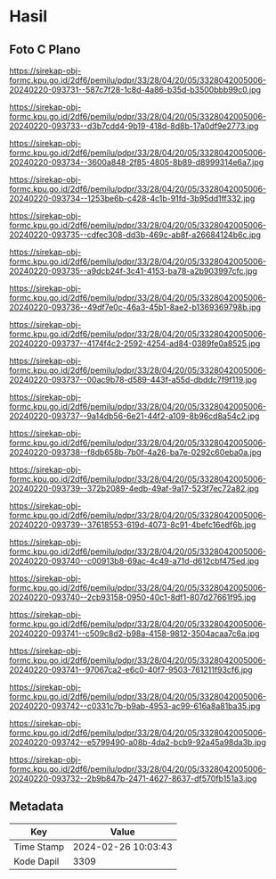 # Hasil

## Foto C Plano

https://sirekap-obj-formc.kpu.go.id/2df6/pemilu/pdpr/33/28/04/20/05/3328042005006-20240220-093731--587c7f28-1c8d-4a86-b35d-b3500bbb99c0.jpg

https://sirekap-obj-formc.kpu.go.id/2df6/pemilu/pdpr/33/28/04/20/05/3328042005006-20240220-093733--d3b7cdd4-9b19-418d-8d8b-17a0df9e2773.jpg

https://sirekap-obj-formc.kpu.go.id/2df6/pemilu/pdpr/33/28/04/20/05/3328042005006-20240220-093734--3600a848-2f85-4805-8b89-d8999314e6a7.jpg

https://sirekap-obj-formc.kpu.go.id/2df6/pemilu/pdpr/33/28/04/20/05/3328042005006-20240220-093734--1253be6b-c428-4c1b-91fd-3b95dd1ff332.jpg

https://sirekap-obj-formc.kpu.go.id/2df6/pemilu/pdpr/33/28/04/20/05/3328042005006-20240220-093735--cdfec308-dd3b-469c-ab8f-a26684124b6c.jpg

https://sirekap-obj-formc.kpu.go.id/2df6/pemilu/pdpr/33/28/04/20/05/3328042005006-20240220-093735--a9dcb24f-3c41-4153-ba78-a2b903997cfc.jpg

https://sirekap-obj-formc.kpu.go.id/2df6/pemilu/pdpr/33/28/04/20/05/3328042005006-20240220-093736--49df7e0c-46a3-45b1-8ae2-b1369369798b.jpg

https://sirekap-obj-formc.kpu.go.id/2df6/pemilu/pdpr/33/28/04/20/05/3328042005006-20240220-093737--4174f4c2-2592-4254-ad84-0389fe0a8525.jpg

https://sirekap-obj-formc.kpu.go.id/2df6/pemilu/pdpr/33/28/04/20/05/3328042005006-20240220-093737--00ac9b78-d589-443f-a55d-dbddc7f9f119.jpg

https://sirekap-obj-formc.kpu.go.id/2df6/pemilu/pdpr/33/28/04/20/05/3328042005006-20240220-093737--9a14db56-6e21-44f2-a109-8b96cd8a54c2.jpg

https://sirekap-obj-formc.kpu.go.id/2df6/pemilu/pdpr/33/28/04/20/05/3328042005006-20240220-093738--f8db658b-7b0f-4a26-ba7e-0292c60eba0a.jpg

https://sirekap-obj-formc.kpu.go.id/2df6/pemilu/pdpr/33/28/04/20/05/3328042005006-20240220-093739--372b2089-4edb-49af-9a17-523f7ec72a82.jpg

https://sirekap-obj-formc.kpu.go.id/2df6/pemilu/pdpr/33/28/04/20/05/3328042005006-20240220-093739--37618553-619d-4073-8c91-4befc16edf6b.jpg

https://sirekap-obj-formc.kpu.go.id/2df6/pemilu/pdpr/33/28/04/20/05/3328042005006-20240220-093740--c00913b8-69ac-4c49-a71d-d612cbf475ed.jpg

https://sirekap-obj-formc.kpu.go.id/2df6/pemilu/pdpr/33/28/04/20/05/3328042005006-20240220-093740--2cb93158-0950-40c1-8df1-807d27661f95.jpg

https://sirekap-obj-formc.kpu.go.id/2df6/pemilu/pdpr/33/28/04/20/05/3328042005006-20240220-093741--c509c8d2-b98a-4158-9812-3504acaa7c6a.jpg

https://sirekap-obj-formc.kpu.go.id/2df6/pemilu/pdpr/33/28/04/20/05/3328042005006-20240220-093741--97067ca2-e6c0-40f7-9503-761211f93cf6.jpg

https://sirekap-obj-formc.kpu.go.id/2df6/pemilu/pdpr/33/28/04/20/05/3328042005006-20240220-093742--c0331c7b-b9ab-4953-ac99-616a8a81ba35.jpg

https://sirekap-obj-formc.kpu.go.id/2df6/pemilu/pdpr/33/28/04/20/05/3328042005006-20240220-093742--e5799490-a08b-4da2-bcb9-92a45a98da3b.jpg

https://sirekap-obj-formc.kpu.go.id/2df6/pemilu/pdpr/33/28/04/20/05/3328042005006-20240220-093732--2b9b847b-2471-4627-8637-df570fb151a3.jpg


## Metadata

| Key        | Value               |
| ---------- | ------------------- |
| Time Stamp | 2024-02-26 10:03:43 |
| Kode Dapil | 3309                |



